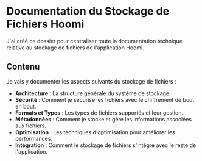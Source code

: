 # Documentation du Stockage de Fichiers Hoomi

J'ai créé ce dossier pour centraliser toute la documentation technique relative au stockage de fichiers de l'application Hoomi.

## Contenu

Je vais y documenter les aspects suivants du stockage de fichiers :

- **Architecture** : La structure générale du système de stockage.
- **Sécurité** : Comment je sécurise les fichiers avec le chiffrement de bout en bout.
- **Formats et Types** : Les types de fichiers supportés et leur gestion.
- **Métadonnées** : Comment je stocke et gère les informations associées aux fichiers.
- **Optimisation** : Les techniques d'optimisation pour améliorer les performances.
- **Intégration** : Comment le stockage de fichiers s'intègre avec le reste de l'application.
